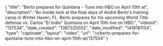 {
    "title": "Berto prepares for Quintana - Tune into HBO on April 10th at",
    "description": "An inside look at the final days of Andre Berto's training camp in Winter Haven, FL.  Berto prepares for his upcoming World Title defense vs. Carlos \"El Indio\" Quintana on April 10th live on HBO.",
    "videoid": "137534",
    "date_created": "1387325002",
    "date_modified": "1418181134",
    "type": "captivate",
    "layout": "video",
    "url": "\/v\/berto-prepares-for-quintana-tune-into-hbo-on-april-10th-at\/137534"
}